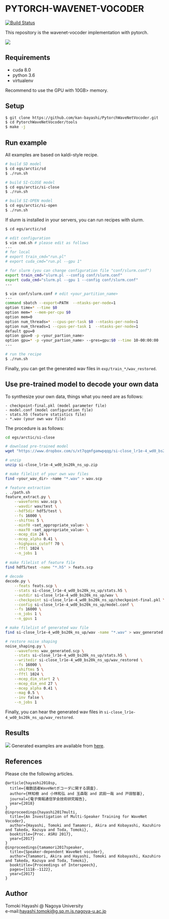 # PYTORCH-WAVENET-VOCODER

[![Build Status](https://travis-ci.org/kan-bayashi/PytorchWaveNetVocoder.svg?branch=master)](https://travis-ci.org/kan-bayashi/PytorchWaveNetVocoder)

This repository is the wavenet-vocoder implementation with pytorch.  

![](https://github.com/kan-bayashi/WaveNetVocoderSamples/blob/master/figure/overview.bmp)

## Requirements
- cuda 8.0
- python 3.6
- virtualenv

Recommend to use the GPU with 10GB> memory.  

## Setup
```bash
$ git clone https://github.com/kan-bayashi/PytorchWaveNetVocoder.git
$ cd PytorchWaveNetVocoder/tools
$ make -j
```

## Run example
All examples are based on kaldi-style recipe.  
```bash
# build SD model
$ cd egs/arctic/sd
$ ./run.sh 

# build SI-CLOSE model
$ cd egs/arctic/si-close
$ ./run.sh 

# build SI-OPEN model
$ cd egs/arctic/si-open
$ ./run.sh
```

If slurm is installed in your servers, you can run recipes with slurm.

```bash
$ cd egs/arctic/sd

# edit configuration
$ vim cmd.sh # please edit as follows
---
# for local
# export train_cmd="run.pl"
# export cuda_cmd="run.pl --gpu 1"

# for slurm (you can change configuration file "conf/slurm.conf")
export train_cmd="slurm.pl --config conf/slurm.conf"
export cuda_cmd="slurm.pl --gpu 1 --config conf/slurm.conf"
---

$ vim conf/slurm.conf # edit <your_partition_name>
---
command sbatch --export=PATH  --ntasks-per-node=1
option time=* --time $0
option mem=* --mem-per-cpu $0
option mem=0
option num_threads=* --cpus-per-task $0 --ntasks-per-node=1
option num_threads=1 --cpus-per-task 1  --ntasks-per-node=1
default gpu=0
option gpu=0 -p <your_partion_name>
option gpu=* -p <your_partion_name> --gres=gpu:$0 --time 10-00:00:00
---

# run the recipe
$ ./run.sh
```

Finally, you can get the generated wav files in `exp/train_*/wav_restored`.

## Use pre-trained model to decode your own data

To synthesize your own data, things what you need are as follows:

```
- checkpoint-final.pkl (model parameter file)
- model.conf (model configuration file)
- stats.h5 (feature statistics file)
- *.wav (your own wav file)
```

The procedure is as follows:

```bash
cd egs/arctic/si-close

# download pre-trained model
wget "https://www.dropbox.com/s/xt7qqmfgamwpqqg/si-close_lr1e-4_wd0_bs20k_ns_up.zip?dl=0" -O si-close_lr1e-4_wd0_bs20k_ns_up.zip

# unzip 
unzip si-close_lr1e-4_wd0_bs20k_ns_up.zip

# make filelist of your own wav files
find <your_wav_dir> -name "*.wav" > wav.scp

# feature extraction
. ./path.sh
feature_extract.py \
    --waveforms wav.scp \
    --wavdir wav/test \
    --hdf5dir hdf5/test \
    --fs 16000 \
    --shiftms 5 \
    --minf0 <set_appropriate_value> \
    --maxf0 <set_appropriate_value> \
    --mcep_dim 24 \
    --mcep_alpha 0.41 \
    --highpass_cutoff 70 \
    --fftl 1024 \
    --n_jobs 1 
    
# make filelist of feature file
find hdf5/test -name "*.h5" > feats.scp
    
# decode 
decode.py \
    --feats feats.scp \
    --stats si-close_lr1e-4_wd0_bs20k_ns_up/stats.h5 \
    --outdir si-close_lr1e-4_wd0_bs20k_ns_up/wav \
    --checkpoint si-close_lr1e-4_wd0_bs20k_ns_up/checkpoint-final.pkl \
    --config si-close_lr1e-4_wd0_bs20k_ns_up/model.conf \
    --fs 16000 \
    --n_jobs 1 \
    --n_gpus 1

# make filelist of generated wav file
find si-close_lr1e-4_wd0_bs20k_ns_up/wav -name "*.wav" > wav_generated.scp

# restore noise shaping
noise_shaping.py \
    --waveforms wav_generated.scp \
    --stats si-close_lr1e-4_wd0_bs20k_ns_up/stats.h5 \
    --writedir si-close_lr1e-4_wd0_bs20k_ns_up/wav_restored \
    --fs 16000 \
    --shiftms 5 \
    --fftl 1024 \
    --mcep_dim_start 2 \
    --mcep_dim_end 27 \
    --mcep_alpha 0.41 \
    --mag 0.5 \
    --inv false \
    --n_jobs 1
```

Finally, you can hear the generated wav files in `si-close_lr1e-4_wd0_bs20k_ns_up/wav_restored`.

## Results

![](https://github.com/kan-bayashi/WaveNetVocoderSamples/blob/master/figure/mos.bmp)
Generated examples are available from [here](https://kan-bayashi.github.io/WaveNetVocoderSamples).

## References

Please cite the following articles.  

```
@article{hayashi2018sp,
  title={複数話者WaveNetボコーダに関する調査}.
  author={林知樹 and 小林和弘 and 玉森聡 and 武田一哉 and 戸田智基},
  journal={電子情報通信学会技術研究報告},
  year={2018}
}
@inproceedings{hayashi2017multi,
  title={An Investigation of Multi-Speaker Training for WaveNet Vocoder},
  author={Hayashi, Tomoki and Tamamori, Akira and Kobayashi, Kazuhiro and Takeda, Kazuya and Toda, Tomoki},
  booktitle={Proc. ASRU 2017},
  year={2017}
}
@inproceedings{tamamori2017speaker,
  title={Speaker-dependent WaveNet vocoder},
  author={Tamamori, Akira and Hayashi, Tomoki and Kobayashi, Kazuhiro and Takeda, Kazuya and Toda, Tomoki},
  booktitle={Proceedings of Interspeech},
  pages={1118--1122},
  year={2017}
}
```

## Author
Tomoki Hayashi @ Nagoya University  
e-mail:hayashi.tomoki@g.sp.m.is.nagoya-u.ac.jp  
